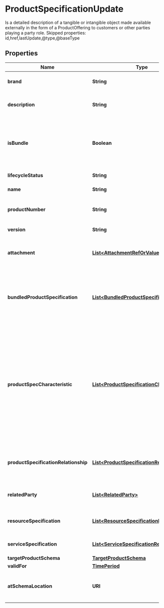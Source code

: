 

# ProductSpecificationUpdate

Is a detailed description of a tangible or intangible object made available externally in the form of a ProductOffering to customers or other parties playing a party role. Skipped properties: id,href,lastUpdate,@type,@baseType
## Properties

Name | Type | Description | Notes
------------ | ------------- | ------------- | -------------
**brand** | **String** | The manufacturer or trademark of the specification |  [optional]
**description** | **String** | A narrative that explains in detail what the product specification is |  [optional]
**isBundle** | **Boolean** | isBundle determines whether a productSpecification represents a single productSpecification (false), or a bundle of productSpecification (true). |  [optional]
**lifecycleStatus** | **String** | Used to indicate the current lifecycle status |  [optional]
**name** | **String** | Name of the product specification |  [optional]
**productNumber** | **String** | An identification number assigned to uniquely identity the specification |  [optional]
**version** | **String** | Product specification version |  [optional]
**attachment** | [**List&lt;AttachmentRefOrValue&gt;**](AttachmentRefOrValue.md) | Complements the description of an element (for instance a product) through video, pictures... |  [optional]
**bundledProductSpecification** | [**List&lt;BundledProductSpecification&gt;**](BundledProductSpecification.md) | A type of ProductSpecification that belongs to a grouping of ProductSpecifications made available to the market. It inherits of all attributes of ProductSpecification. |  [optional]
**productSpecCharacteristic** | [**List&lt;ProductSpecificationCharacteristic&gt;**](ProductSpecificationCharacteristic.md) | A characteristic quality or distinctive feature of a ProductSpecification.  The characteristic can be take on a discrete value, such as color, can take on a range of values, (for example, sensitivity of 100-240 mV), or can be derived from a formula (for example, usage time (hrs) &#x3D; 30 - talk time *3). Certain characteristics, such as color, may be configured during the ordering or some other process. |  [optional]
**productSpecificationRelationship** | [**List&lt;ProductSpecificationRelationship&gt;**](ProductSpecificationRelationship.md) | A migration, substitution, dependency or exclusivity relationship between/among product specifications. |  [optional]
**relatedParty** | [**List&lt;RelatedParty&gt;**](RelatedParty.md) | A related party defines party or party role linked to a specific entity. |  [optional]
**resourceSpecification** | [**List&lt;ResourceSpecificationRef&gt;**](ResourceSpecificationRef.md) | The ResourceSpecification is required to realize a ProductSpecification. |  [optional]
**serviceSpecification** | [**List&lt;ServiceSpecificationRef&gt;**](ServiceSpecificationRef.md) | ServiceSpecification(s) required to realize a ProductSpecification. |  [optional]
**targetProductSchema** | [**TargetProductSchema**](TargetProductSchema.md) |  |  [optional]
**validFor** | [**TimePeriod**](TimePeriod.md) |  |  [optional]
**atSchemaLocation** | **URI** | A URI to a JSON-Schema file that defines additional attributes and relationships |  [optional]



